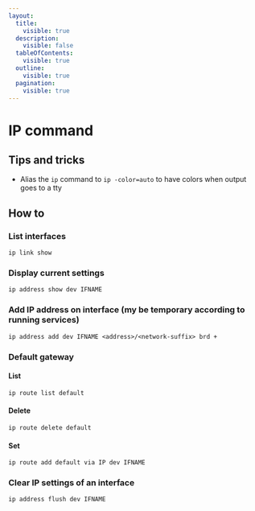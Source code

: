 ```yaml
---
layout:
  title:
    visible: true
  description:
    visible: false
  tableOfContents:
    visible: true
  outline:
    visible: true
  pagination:
    visible: true
---
```


# IP command

## Tips and tricks

* Alias the `ip` command to `ip -color=auto` to have colors when output goes to a tty

## How to

### List interfaces

```
ip link show
```

### Display current settings

```
ip address show dev IFNAME
```

### Add IP address on interface (my be temporary according to running services)

```
ip address add dev IFNAME <address>/<network-suffix> brd +
```

### Default gateway

#### List

```
ip route list default
```

#### Delete

```
ip route delete default
```

#### Set

```
ip route add default via IP dev IFNAME
```

### Clear IP settings of an interface

```
ip address flush dev IFNAME
```
